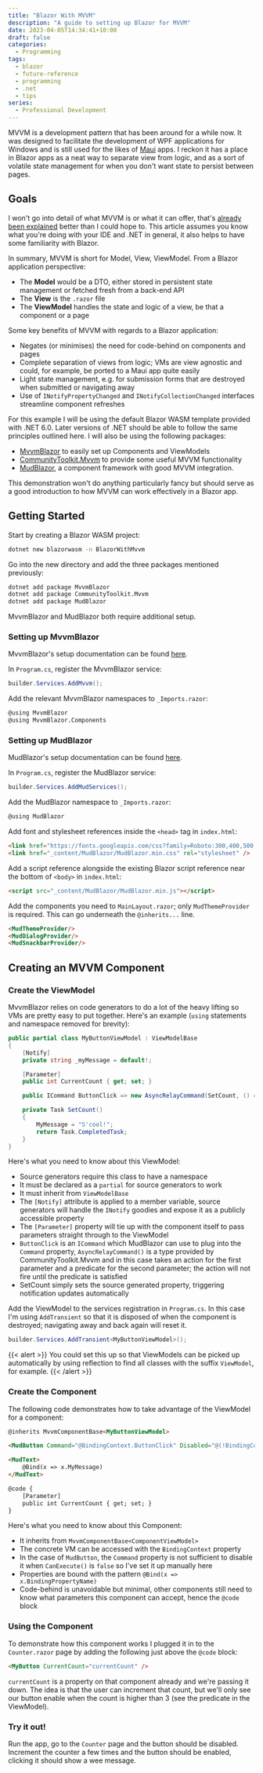```yaml
---
title: "Blazor With MVVM"
description: "A guide to setting up Blazor for MVVM"
date: 2023-04-05T14:34:41+10:00
draft: false
categories:
  - Programming
tags:
  - blazor
  - future-reference
  - programming
  - .net
  - tips
series:
  - Professional Development
---
```

MVVM is a development pattern that has been around for a while now. It was designed to facilitate the development of WPF applications for Windows and is still used for the likes of [Maui](https://learn.microsoft.com/en-us/dotnet/architecture/maui/mvvm) apps. I reckon it has a place in Blazor apps as a neat way to separate view from logic, and as a sort of volatile state management for when you don't want state to persist between pages.

<!--more-->

## Goals
I won't go into detail of what MVVM is or what it can offer, that's [already been explained](https://learn.microsoft.com/en-us/dotnet/architecture/maui/mvvm) better than I could hope to. This article assumes you know what you're doing with your IDE and .NET in general, it also helps to have some familiarity with Blazor.

In summary, MVVM is short for Model, View, ViewModel. From a Blazor application perspective:
- The **Model** would be a DTO, either stored in persistent state management or fetched fresh from a back-end API
- The **View** is the `.razor` file
- The **ViewModel** handles the state and logic of a view, be that a component or a page

Some key benefits of MVVM with regards to a Blazor application:
- Negates (or minimises) the need for code-behind on components and pages
- Complete separation of views from logic; VMs are view agnostic and could, for example, be ported to a Maui app quite easily
- Light state management, e.g. for submission forms that are destroyed when submitted or navigating away
- Use of `INotifyPropertyChanged` and `INotifyCollectionChanged` interfaces streamline component refreshes

For this example I will be using the default Blazor WASM template provided with .NET 6.0. Later versions of .NET should be able to follow the same principles outlined here. I will also be using the following packages:
- [MvvmBlazor](https://www.nuget.org/packages/MvvmBlazor) to easily set up Components and ViewModels
- [CommunityToolkit.Mvvm](https://www.nuget.org/packages/CommunityToolkit.Mvvm) to provide some useful MVVM functionality
- [MudBlazor](https://www.nuget.org/packages/MudBlazor), a component framework with good MVVM integration.

This demonstration won't do anything particularly fancy but should serve as a good introduction to how MVVM can work effectively in a Blazor app.

## Getting Started
Start by creating a Blazor WASM project:
``` bash
dotnet new blazorwasm -n BlazorWithMvvm
```

Go into the new directory and add the three packages mentioned previously:
``` bash
dotnet add package MvvmBlazor
dotnet add package CommunityToolkit.Mvvm
dotnet add package MudBlazor
```

MvvmBlazor and MudBlazor both require additional setup.

### Setting up MvvmBlazor
MvvmBlazor's setup documentation can be found [here](https://github.com/klemmchr/MvvmBlazor).

In `Program.cs`, register the MvvmBlazor service:
``` c#
builder.Services.AddMvvm();
```

Add the relevant MvvmBlazor namespaces to `_Imports.razor`:
``` html
@using MvvmBlazor
@using MvvmBlazor.Components
```

### Setting up MudBlazor
MudBlazor's setup documentation can be found [here](https://www.mudblazor.com/getting-started/installation).

In `Program.cs`, register the MudBlazor service:
``` c#
builder.Services.AddMudServices();
```

Add the MudBlazor namespace to `_Imports.razor`:
``` html
@using MudBlazor
```

Add font and stylesheet references inside the `<head>` tag in `index.html`:
``` html
<link href="https://fonts.googleapis.com/css?family=Roboto:300,400,500,700&display=swap" rel="stylesheet" />
<link href="_content/MudBlazor/MudBlazor.min.css" rel="stylesheet" />
```

Add a script reference alongside the existing Blazor script reference near the bottom of `<body>` in `index.html`:
``` html
<script src="_content/MudBlazor/MudBlazor.min.js"></script>
```

Add the components you need to `MainLayout.razor`; only `MudThemeProvider` is required. This can go underneath the `@inherits...` line.
``` html
<MudThemeProvider/>
<MudDialogProvider/>
<MudSnackbarProvider/>
```

## Creating an MVVM Component

### Create the ViewModel
MvvmBlazor relies on code generators to do a lot of the heavy lifting so VMs are pretty easy to put together. Here's an example (`using` statements and namespace removed for brevity):
``` c#
public partial class MyButtonViewModel : ViewModelBase
{
    [Notify]
    private string _myMessage = default!;

    [Parameter]
    public int CurrentCount { get; set; }

    public ICommand ButtonClick => new AsyncRelayCommand(SetCount, () => CurrentCount > 3);

    private Task SetCount()
    {
        MyMessage = "S'cool!";
        return Task.CompletedTask;
    }
}
```
Here's what you need to know about this ViewModel:
- Source generators require this class to have a namespace
- It must be declared as a `partial` for source generators to work
- It must inherit from `ViewModelBase`
- The `[Notify]` attribute is applied to a member variable, source generators will handle the `INotify` goodies and expose it as a publicly accessible property
- The `[Parameter]` property will tie up with the component itself to pass parameters straight through to the ViewModel
- `ButtonClick` is an `ICommand` which MudBlazor can use to plug into the `Command` property, `AsyncRelayCommand()` is a type provided by CommunityToolkit.Mvvm and in this case takes an action for the first parameter and a predicate for the second parameter; the action will not fire until the predicate is satisfied
- SetCount simply sets the source generated property, triggering notification updates automatically

Add the ViewModel to the services registration in `Program.cs`. In this case I'm using `AddTransient` so that it is disposed of when the component is destroyed; navigating away and back again will reset it.
``` c#
builder.Services.AddTransient<MyButtonViewModel>();
```

{{< alert >}}
You could set this up so that ViewModels can be picked up automatically by using reflection to find all classes with the suffix `ViewModel`, for example.
{{< /alert >}}

### Create the Component
The following code demonstrates how to take advantage of the ViewModel for a component:
``` html
@inherits MvvmComponentBase<MyButtonViewModel>

<MudButton Command="@BindingContext.ButtonClick" Disabled="@(!BindingContext.ButtonClick.CanExecute(null))">Is it cool?</MudButton>

<MudText>
    @Bind(x => x.MyMessage)
</MudText>

@code {
    [Parameter]
    public int CurrentCount { get; set; }
}
```

Here's what you need to know about this Component:
- It inherits from `MvvmComponentBase<ComponentViewModel>`
- The concrete VM can be accessed with the `BindingContext` property
- In the case of `MudButton`, the `Command` property is not sufficient to disable it when `CanExecute()` is `false` so I've set it up manually here
- Properties are bound with the pattern `@Bind(x => x.BindingPropertyName)`
- Code-behind is unavoidable but minimal, other components still need to know what parameters this component can accept, hence the `@code` block

### Using the Component
To demonstrate how this component works I plugged it in to the `Counter.razor` page by adding the following just above the `@code` block:
``` html
<MyButton CurrentCount="currentCount" />
```

`currentCount` is a property on that component already and we're passing it down. The idea is that the user can increment that count, but we'll only see our button enable when the count is higher than 3 (see the predicate in the ViewModel).

### Try it out!
Run the app, go to the `Counter` page and the button should be disabled. Increment the counter a few times and the button should be enabled, clicking it should show a wee message.